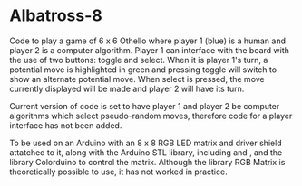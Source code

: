 # Albatross-8

Code to play a game of 6 x 6 Othello where player 1 (blue) is a human and player 2 is a computer algorithm. Player 1 can interface with the board with the use of two buttons: toggle and select. When it is player 1's turn, a potential move is highlighted in green and pressing toggle will switch to show an alternate potential move. When select is pressed, the move currently displayed will be made and player 2 will have its turn.



Current version of code is set to have player 1 and player 2 be computer algorithms which select pseudo-random moves, therefore code for a player interface has not been added.

To be used on an Arduino with an 8 x 8 RGB LED matrix and driver shield attatched to it, along with the Arduino STL library, including <algorithm> and <vector>, and the library Colorduino to control the matrix. Although the library RGB Matrix is theoretically possible to use, it has not worked in practice.
